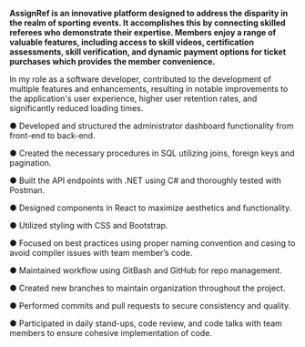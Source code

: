**AssignRef is an innovative platform designed to address the disparity in the realm of sporting 
events. It accomplishes this by connecting skilled referees who demonstrate their expertise.
Members enjoy a range of valuable features, including access to skill videos, certification 
assessments, skill verification, and dynamic payment options for ticket purchases which provides
the member convenience.**


In my role as a software developer, contributed to the development of multiple features and enhancements, resulting in notable improvements to the application's user experience, higher user retention rates, and significantly reduced loading times.

● Developed and structured the administrator dashboard functionality from front-end to back-end.

● Created the necessary procedures in SQL utilizing joins, foreign keys and pagination.

● Built the API endpoints with .NET using C# and thoroughly tested with Postman.

● Designed components in React to maximize aesthetics and functionality.

● Utilized styling with CSS and Bootstrap.

● Focused on best practices using proper naming convention and casing to avoid compiler issues with team member’s code.

● Maintained workflow using GitBash and GitHub for repo management.

● Created new branches to maintain organization throughout the project.

● Performed commits and pull requests to secure consistency and quality.

● Participated in daily stand-ups, code review, and code talks with team members to ensure cohesive implementation of code.
